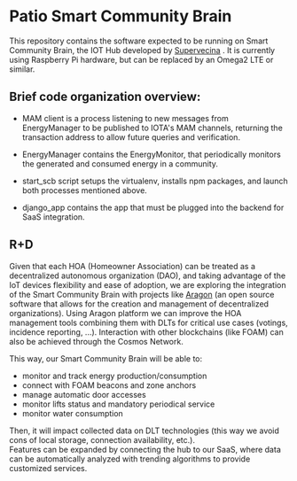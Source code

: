 
# Patio Smart Community Brain

This repository contains the software expected to be running on Smart Community Brain, the IOT Hub developed by [Supervecina](https://www.supervecina.com) . It is currently using Raspberry Pi hardware, but can be replaced by an Omega2 LTE or similar.

## Brief code organization overview:
- MAM client is a process listening to new messages from EnergyManager to be published to IOTA's MAM channels, returning the transaction address to allow future queries and verification.

- EnergyManager contains the EnergyMonitor, that periodically monitors the generated and consumed energy in a community.

- start_scb script setups the virtualenv, installs npm packages, and launch both processes mentioned above.

- django_app contains the app that must be plugged into the backend for SaaS integration.

## R+D

Given that each HOA (Homeowner Association) can be treated as a decentralized autonomous organization (DAO), and taking advantage of the IoT devices flexibility and ease of adoption, we are exploring the integration of the Smart Community Brain with projects like [Aragon](https://aragon.org/) (an open source software that allows for the creation and management of decentralized organizations). Using Aragon platform we can improve the HOA management tools combining them with DLTs for critical use cases (votings, incidence reporting, ...). Interaction with other blockchains (like FOAM) can also be achieved through the Cosmos Network.

This way, our Smart Community Brain will be able to:
- monitor and track energy production/consumption
- connect with FOAM beacons and zone anchors
- manage automatic door accesses 
- monitor lifts status and mandatory periodical service
- monitor water consumption

Then, it will impact collected data on DLT technologies (this way we avoid cons of local storage, connection availability, etc.).  
Features can be expanded by connecting the hub to our SaaS, where data can be automatically analyzed with trending algorithms to provide customized services.

